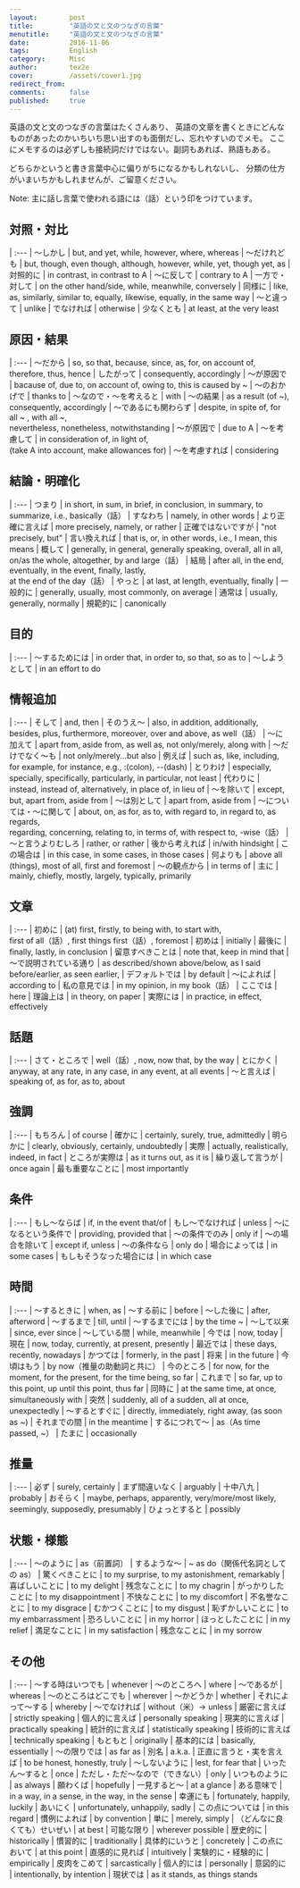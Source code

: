 ```yaml
---
layout:        post
title:         "英語の文と文のつなぎの言葉"
menutitle:     "英語の文と文のつなぎの言葉"
date:          2016-11-06
tags:          English
category:      Misc
author:        tex2e
cover:         /assets/cover1.jpg
redirect_from:
comments:      false
published:     true
---
```


英語の文と文のつなぎの言葉はたくさんあり、
英語の文章を書くときにどんなものがあったのかいちいち思い出すのも面倒だし、忘れやすいのでメモ。
ここにメモするのは必ずしも接続詞だけではない。副詞もあれば、熟語もある。

どちらかというと書き言葉中心に偏りがちになるかもしれないし、
分類の仕方がいまいちかもしれませんが、ご留意ください。

Note: 主に話し言葉で使われる語には（話）という印をつけています。


対照・対比
---------------

| :---
| 〜しかし | but, and yet, while, however, where, whereas
| 〜だけれども | but, though, even though, although, however, while, yet, though yet, as
| 対照的に | in contrast, in contrast to A
| 〜に反して | contrary to A
| 一方で・対して | on the other hand/side, while, meanwhile, conversely
| 同様に | like, as, similarly, similar to, equally, likewise, equally, in the same way
| 〜と違って | unlike
| でなければ | otherwise
| 少なくとも | at least, at the very least


原因・結果
---------------

| :---
| 〜だから | so, so that, because, since, as, for, on account of, therefore, thus, hence
| したがって | consequently, accordingly
| 〜が原因で | bacause of, due to, on account of, owing to, this is caused by ~
| 〜のおかげで | thanks to
| 〜なので・〜を考えると | with
| 〜の結果 | as a result (of ~), consequently, accordingly
| 〜であるにも関わらず | despite, in spite of, for all ~ , with all ~, <br>nevertheless, nonetheless, notwithstanding
| 〜が原因で | due to A
| 〜を考慮して | in consideration of, in light of, <br>(take A into account, make allowances for)
| 〜を考慮すれば | considering


結論・明確化
---------------

| :---
| つまり | in short, in sum, in brief, in conclusion, in summary, to summarize, i.e., basically（話）
| すなわち | namely, in other words
| より正確に言えば | more precisely, namely, or rather
| 正確ではないですが | "not precisely, but"
| 言い換えれば | that is, or, in other words, i.e., I mean, this means
| 概して | generally, in general, generally speaking, overall, all in all, on/as the whole, altogether, by and large（話）
| 結局 | after all, in the end, eventually, in the event, finally, lastly, <br>at the end of the day（話）
| やっと | at last, at length, eventually, finally
| 一般的に | generally, usually, most commonly, on average
| 通常は | usually, generally, normally
| 規範的に | canonically


目的
---------------

| :---
| 〜するためには | in order that, in order to, so that, so as to
| 〜しようとして | in an effort to do


情報追加
---------------

| :---
| そして | and, then
| そのうえ〜 | also, in addition, additionally, besides, plus, furthermore, moreover, over and above, as well（話）
| 〜に加えて | apart from, aside from, as well as, not only/merely, along with
| 〜だけでなく〜も | not only/merely...but also
| 例えば | such as, like, including, for example, for instance, e.g., :(colon), --(dash)
| とりわけ | especially, specially, specifically, particularly, in particular, not least
| 代わりに | instead, instead of, alternatively, in place of, in lieu of
| 〜を除いて | except, but, apart from, aside from
| 〜は別として | apart from, aside from
| 〜については・〜に関して | about, on, as for, as to, with regard to, in regard to, as regards, <br>regarding, concerning, relating to, in terms of, with respect to, -wise（話）
| 〜と言うよりむしろ | rather, or rather
| 後から考えれば | in/with hindsight
| この場合は | in this case, in some cases, in those cases
| 何よりも | above all (things), most of all, first and foremost
| 〜の観点から | in terms of
| 主に | mainly, chiefly, mostly, largely, typically, primarily


文章
---------------

| :---
| 初めに | (at) first, firstly, to being with, to start with, <br>first of all（話）, first things first（話）, foremost
| 初めは | initially
| 最後に | finally, lastly, in conclusion
| 留意すべきことは | note that, keep in mind that
| 〜で説明されている通り | as described/shown above/below, as I said before/earlier, as seen earlier,
| デフォルトでは | by default
| 〜によれば | according to
| 私の意見では | in my opinion, in my book（話）
| ここでは | here
| 理論上は | in theory, on paper
| 実際には | in practice, in effect, effectively


話題
---------------

| :---
| さて・ところで | well（話）, now, now that, by the way
| とにかく | anyway, at any rate, in any case, in any event, at all events
| 〜と言えば | speaking of, as for, as to, about


強調
---------------

| :---
| もちろん | of course
| 確かに | certainly, surely, true, admittedly
| 明らかに | clearly, obviously, certainly, undoubtedly
| 実際 | actually, realistically, indeed, in fact
| ところが実際は | as it turns out, as it is
| 繰り返して言うが | once again
| 最も重要なことに | most importantly


条件
---------------

| :---
| もし〜ならば | if, in the event that/of
| もし〜でなければ | unless
| 〜になるという条件で | providing, provided that
| 〜の条件でのみ | only if
| 〜の場合を除いて | except if, unless
| 〜の条件なら | only do
| 場合によっては | in some cases
| もしもそうなった場合には | in which case


時間
---------------

| :---
| 〜するときに | when, as
| 〜する前に | before
| 〜した後に | after, afterword
| 〜するまで | till, until
| 〜するまでには | by the time ~
| 〜して以来 | since, ever since
| 〜している間 | while, meanwhile
| 今では | now, today
| 現在 | now, today, currently, at present, presently
| 最近では | these days, recently, nowadays
| かつては | formerly, in the past
| 将来 | in the future
| 今頃はもう | by now（推量の助動詞と共に）
| 今のところ | for now, for the moment, for the present, for the time being, so far
| これまで | so far, up to this point, up until this point, thus far
| 同時に | at the same time, at once, simultaneously with
| 突然 | suddenly, all of a sudden, all at once, unexpectedly
| 〜するとすぐに | directly, immediately, right away, (as soon as ~)
| それまでの間 | in the meantime
| するにつれて〜 | as（As time passed, ~）
| たまに | occasionally


推量
---------------

| :---
| 必ず | surely, certainly
| まず間違いなく | arguably
| 十中八九 | probably
| おそらく | maybe, perhaps, apparently, very/more/most likely, seemingly, supposedly, presumably
| ひょっとすると | possibly


状態・様態
---------------

| :---
| 〜のように | as（前置詞）
| するような〜 | ~ as do（関係代名詞としての as）
| 驚くべきことに | to my surprise, to my astonishment, remarkably
| 喜ばしいことに | to my delight
| 残念なことに | to my chagrin
| がっかりしたことに | to my disappointment
| 不快なことに | to my discomfort
| 不名誉なことに | to my disgrace
| むかつくことに | to my disgust
| 恥ずかしいことに | to my embarrassment
| 恐ろしいことに | in my horror
| ほっとしたことに | in my relief
| 満足なことに | in my satisfaction
| 残念なことに | in my sorrow


その他
---------------

| :---
| 〜する時はいつでも | whenever
| 〜のところへ | where
| 〜であるが | whereas
| 〜のところはどこでも | wherever
| 〜かどうか | whether
| それによって〜する | whereby
| 〜でなければ | without（米）-> unless
| 厳密に言えば | strictly speaking
| 個人的に言えば | personally speaking
| 現実的に言えば | practically speaking
| 統計的に言えば | statistically speaking
| 技術的に言えば | technically speaking
| もともと | originally
| 基本的には | basically, essentially
| 〜の限りでは | as far as
| 別名 | a.k.a.
| 正直に言うと・実を言えば | to be honest, honestly, truly
| 〜しないように | lest, for fear that
| いったん〜すると | once
| ただし・ただ〜なので（できない）| only <reason>
| いつものように | as always
| 願わくば | hopefully
| 一見すると〜 | at a glance
| ある意味で | in a way, in a sense, in the way, in the sense
| 幸運にも | fortunately, happily, luckily
| あいにく | unfortunately, unhappily, sadly
| この点については | in this regard
| 慣例によれば | by convention
| 単に | merely, simply
| （どんなに良くても）せいぜい | at best
| 可能な限り | wherever possible
| 歴史的に | historically
| 慣習的に | traditionally
| 具体的にいうと | concretely
| この点において | at this point
| 直感的に見れば | intuitively
| 実験的に・経験的に | empirically
| 皮肉をこめて | sarcastically
| 個人的には | personally
| 意図的に | intentionally, by intention
| 現状では | as it stands, as things stands

